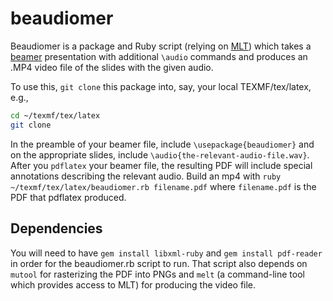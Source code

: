 # beaudiomer

Beaudiomer is a package and Ruby script (relying on [MLT](https://www.mltframework.org/bin/view/MLT/MltMelt)) which takes a [beamer](https://en.wikipedia.org/wiki/Beamer_(LaTeX)) presentation with additional `\audio` commands and produces an .MP4 video file of the slides with the given audio.

To use this, `git clone` this package into, say, your local TEXMF/tex/latex, e.g.,
```bash
cd ~/texmf/tex/latex
git clone 
```

In the preamble of your beamer file, include `\usepackage{beaudiomer}` and on the appropriate slides, include `\audio{the-relevant-audio-file.wav}`.  After you `pdflatex` your beamer file, the resulting PDF will include special annotations describing the relevant audio.  Build an mp4 with `ruby ~/texmf/tex/latex/beaudiomer.rb filename.pdf` where `filename.pdf` is the PDF that pdflatex produced.

## Dependencies

You will need to have `gem install libxml-ruby` and `gem install pdf-reader` in order for the beaudiomer.rb script to run.  That script also depends on `mutool` for rasterizing the PDF into PNGs and `melt` (a command-line tool which provides access to MLT) for producing the video file.
